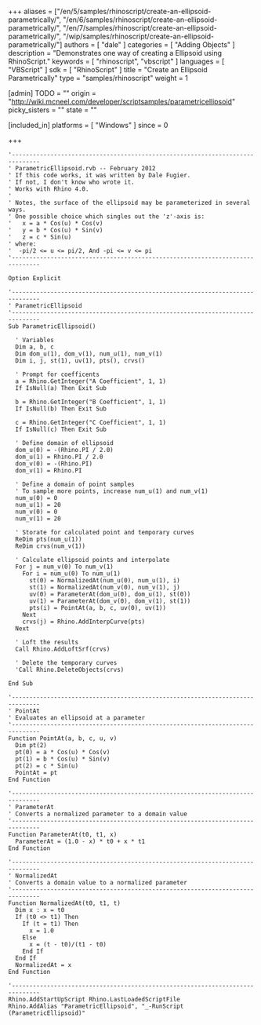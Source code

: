 +++
aliases = ["/en/5/samples/rhinoscript/create-an-ellipsoid-parametrically/", "/en/6/samples/rhinoscript/create-an-ellipsoid-parametrically/", "/en/7/samples/rhinoscript/create-an-ellipsoid-parametrically/", "/wip/samples/rhinoscript/create-an-ellipsoid-parametrically/"]
authors = [ "dale" ]
categories = [ "Adding Objects" ]
description = "Demonstrates one way of creating a Ellipsoid using RhinoScript."
keywords = [ "rhinoscript", "vbscript" ]
languages = [ "VBScript" ]
sdk = [ "RhinoScript" ]
title = "Create an Ellipsoid Parametrically"
type = "samples/rhinoscript"
weight = 1

[admin]
TODO = ""
origin = "http://wiki.mcneel.com/developer/scriptsamples/parametricellipsoid"
picky_sisters = ""
state = ""

[included_in]
platforms = [ "Windows" ]
since = 0

+++

```vbnet
'------------------------------------------------------------------------------
' ParametricEllipsoid.rvb -- February 2012
' If this code works, it was written by Dale Fugier.
' If not, I don't know who wrote it.
' Works with Rhino 4.0.
'
' Notes, the surface of the ellipsoid may be parameterized in several ways.
' One possible choice which singles out the 'z'-axis is:
'   x = a * Cos(u) * Cos(v)
'   y = b * Cos(u) * Sin(v)
'   z = c * Sin(u)
' where:
'  -pi/2 <= u <= pi/2, And -pi <= v <= pi
'------------------------------------------------------------------------------

Option Explicit

'------------------------------------------------------------------------------
' ParametricEllipsoid
'------------------------------------------------------------------------------
Sub ParametricEllipsoid()

  ' Variables
  Dim a, b, c
  Dim dom_u(1), dom_v(1), num_u(1), num_v(1)
  Dim i, j, st(1), uv(1), pts(), crvs()

  ' Prompt for coefficents
  a = Rhino.GetInteger("A Coefficient", 1, 1)
  If IsNull(a) Then Exit Sub

  b = Rhino.GetInteger("B Coefficient", 1, 1)
  If IsNull(b) Then Exit Sub

  c = Rhino.GetInteger("C Coefficient", 1, 1)
  If IsNull(c) Then Exit Sub

  ' Define domain of ellipsoid
  dom_u(0) = -(Rhino.PI / 2.0)
  dom_u(1) = Rhino.PI / 2.0
  dom_v(0) = -(Rhino.PI)
  dom_v(1) = Rhino.PI

  ' Define a domain of point samples
  ' To sample more points, increase num_u(1) and num_v(1)
  num_u(0) = 0
  num_u(1) = 20
  num_v(0) = 0
  num_v(1) = 20

  ' Storate for calculated point and temporary curves
  ReDim pts(num_u(1))
  ReDim crvs(num_v(1))

  ' Calculate ellipsoid points and interpolate
  For j = num_v(0) To num_v(1)
    For i = num_u(0) To num_u(1)
      st(0) = NormalizedAt(num_u(0), num_u(1), i)
      st(1) = NormalizedAt(num_v(0), num_v(1), j)
      uv(0) = ParameterAt(dom_u(0), dom_u(1), st(0))
      uv(1) = ParameterAt(dom_v(0), dom_v(1), st(1))
      pts(i) = PointAt(a, b, c, uv(0), uv(1))
    Next
    crvs(j) = Rhino.AddInterpCurve(pts)
  Next

  ' Loft the results
  Call Rhino.AddLoftSrf(crvs)

  ' Delete the temporary curves
  'Call Rhino.DeleteObjects(crvs)

End Sub

'------------------------------------------------------------------------------
' PointAt
' Evaluates an ellipsoid at a parameter
'------------------------------------------------------------------------------
Function PointAt(a, b, c, u, v)
  Dim pt(2)
  pt(0) = a * Cos(u) * Cos(v)
  pt(1) = b * Cos(u) * Sin(v)
  pt(2) = c * Sin(u)
  PointAt = pt
End Function

'------------------------------------------------------------------------------
' ParameterAt
' Converts a normalized parameter to a domain value
'------------------------------------------------------------------------------
Function ParameterAt(t0, t1, x)
  ParameterAt = (1.0 - x) * t0 + x * t1
End Function

'------------------------------------------------------------------------------
' NormalizedAt
' Converts a domain value to a normalized parameter
'------------------------------------------------------------------------------
Function NormalizedAt(t0, t1, t)
  Dim x : x = t0
  If (t0 <> t1) Then
    If (t = t1) Then
      x = 1.0
    Else
      x = (t - t0)/(t1 - t0)
    End If
  End If
  NormalizedAt = x
End Function

'------------------------------------------------------------------------------
Rhino.AddStartUpScript Rhino.LastLoadedScriptFile
Rhino.AddAlias "ParametricEllipsoid", "_-RunScript (ParametricEllipsoid)"
```

